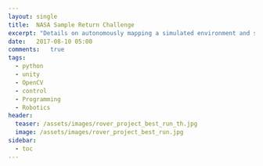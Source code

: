 ```yaml
---
layout: single
title:  NASA Sample Return Challenge
excerpt: "Details on autonomously mapping a simulated environment and searching for and collecting samples of interest"
date:   2017-08-10 05:00
comments:   true
tags: 
  - python
  - unity
  - OpenCV
  - control
  - Programming
  - Robotics
header:
  teaser: /assets/images/rover_project_best_run_th.jpg
  image: /assets/images/rover_project_best_run.jpg
sidebar:
  - toc
---
```


<!-- {% include toc title="Project Steps" icon="file-text" %}
 --><!-- sidebar:
  - title: "Role"
    image: /assets/images/
    image_alt: "logo"
    text: "Designer, Front-End Developer"
  - title: "Responsibilities"
    text: "Reuters try PR stupid commenters should isn't a business model" -->

## Goal
For the Udacity Robotics Nanodegree our first project was to develop the perception and control algorithms for a rover in a simulated world similar to the NASA Sample Return Challenge. We were provided an unknown environment in Unity simulation and asked to generate a map of the navigable terrain and identify samples of interest (gold rocks) from 30 FPS video stream.

Here were the requirements:

* The rover must map at least 40% of the environment with 60% fidelity (accuracy) against the ground truth. You must also find (map) the location of at least one rock sample.

I decided that if I could find and collect all 6 rock samples I would have to be over the 40% mapped, so I set off to collect all 6 rock samples. Here is my best run:

<figure>
	<a href="/assets/images/rover_project_best_run.jpg"><img src="/assets/images/rover_project_best_run.jpg"></a>
	<figcaption>The results of my best run</figcaption>
</figure>


## Solution
The first thing I did was convert the color space to HSV in order to segment out the 3 specific regions I was looking for: The samples of interest (gold rocks), the navigable terrain (sand) and the obstacles (gray and brown rocks). In order to generate a top-down map view of the area I applied a perspective transform on the camera image and then thresholded the transformed image to get the various regions of interest. In order to better detect the small rock samples after thresholding the transformed image to find the gold rock samples I dilated each image enlarging any detected gold rocks. 

<figure class="half">
    <a href="/assets/images/rover_project_example_rock1.jpg"><img src="/assets/images/rover_project_example_rock1.jpg"></a>
    <a href="/assets/images/rover_project_warped.jpg"><img src="/assets/images/rover_project_warped.jpg"></a>
    <figcaption>The segmented rock image and the three segmented images combined</figcaption>
</figure>

<figure class="half">
    <a href="/assets/images/rover_project_rock_threshed.jpg"><img src="/assets/images/rover_project_rock_threshed.jpg"></a>
    <a href="/assets/images/rover_project_color_img.jpg"><img src="/assets/images/rover_project_color_img.jpg"></a>
    <figcaption>The segmented rock image and the three segmented images combined</figcaption>
</figure>

From the navigable terrain image the pixel coordinates are converted to rover-centric coordinates. The rover-centric coordinates are used to calculate the angle and distance of each pixel from the rover to deterine which way to navigate. The rover-centric coordinates are also converted to world coordinates to update the world map.

<figure>
	<a href="/assets/images/rover_project_calc_path.jpg"><img src="/assets/images/rover_project_calc_path.jpg"></a>
	<figcaption>Calculating the optimal direction to move</figcaption>
</figure>

In order to filter the data from the rover the world coordinates are only used to update the world map if the pitch and roll of the rover are within 0.0 +/- 0.5 degrees. This is because when the rover isn't sitting flat the transformed image provides inaccurate data. Since the values returned to update the world map are used to determine percentage mapped and the fidelity of the mapping it is important to only update the map when the data is accurate.


### Rover States
With the data from the images I was able to develop a control algorithm. My control algorithm has 5 modes:  
   * **Forward**: Checks navigable angles to make sure they are over the minimum threshold, if they are then it
     checks the rover's speed. If the speed is less than the max velocity it accelerates otherwise it just 
     coasts. If the rover is in forward mode and its speed is stuck below 0.05 for more than a second then
      the rover changes its mode to turn. If the navigable angles is below the minimum threshold then the 
      enters stop mode.  
   * **Stop**: In this mode if the rover's speed isn't 0 then it brakes. If it is 0 then it sets its steering
    angle to -15 degrees and turns. I tried checking which way the average navigable angles were pointing but
    this caused it to get stuck in a corner turning back and forth.  
   * **Turn**: This mode is very similar to stop except it is called after the rover's speed is stuck at 0 when
    the rover is supposed to be moving.  
   * **Pickup**: This is a non-explicit mode that checks if there are any angles to the rocks. If there are the
    robot either stops or slows down as it navigates to the rock. In order to prevent over shooting the rock if 
    the robot is traveling fast it slams on the brakes and slowly moves to the rock.  
   * **Home**: This mode is untested but is meant to navigate the rover back to its starting place while avoiding
    obstacles.


## Accomplishments
1. Rover was able to successfully navigate around the world and pick up the rocks  
    1. Converting the image to HSV let me isolate the rock easier without false positives like I was getting using the default BGR color-space.  
    1. By eroding the detected rock I was able to make it stand out more. This allowed me to wander in the middle of the path more and still make it to the rocks.  
2. Added turn mode to get the rover unstuck when it drove into a rock. Detects when it is trying to go forward but it not making any progress successful.
3. When my rover is going fast (velocity > 0.8) It slams on the brakes and then turns to the rock in order to prevent over shooting the rock

This project gave me more experience with OpenCV, Feedback Control, Python, Object Recognition, Mapping, OOP.

Full code and description available [here](https://github.com/nick-zanobini/RoboND-Rover-Project)